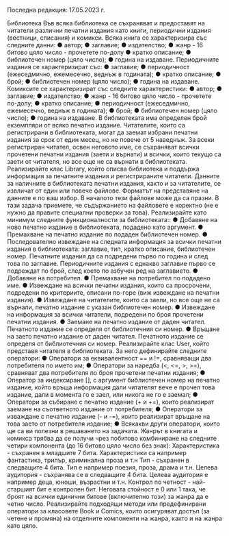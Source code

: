 Последна редакция: 17.05.2023 г.

Библиотека
Във всяка библиотека се съхраняват и предоставят на читатели различни печатни
издания като книги, периодични издания (вестници, списания) и комикси.
Всяка книга се характеризира със следните данни:
  ● автор;
  ● заглавие;
  ● издателство;
  ● жанр - 16 битово цяло число - прочетете по-долу
  ● кратко описание;
  ● библиотечен номер (цяло число);
  ● година на издаване.
Периодичните издания се характеризират със:
  ● заглавие;
  ● периодичност (ежеседмично, ежемесечно, веднъж в годината);
  ● кратко описание;
  ● брой;
  ● библиотечен номер (цяло число);
  ● година на издаване.
Комиксите се характеризират със следните характеристики:
  ● автор;
  ● заглавие;
  ● издателство;
  ● жанр - 16 битово цяло число - прочетете по-долу;
  ● кратко описание;
  ● периодичност (ежеседмично, ежемесечно, веднъж в годината);
  ● брой;
  ● библиотечен номер (цяло число);
  ● година на издаване.
В библиотеката има определен брой екземпляри от всяко печатно издание.
Читателите, които са регистрирани в библиотеката, могат да заемат избрани печатни
издания за срок от един месец, но не повече от 5 наведнъж.
За всеки регистриран читател, освен неговото име, се съхраняват всички прочетени
печатни издания (заети и върнати) и всички, които текущо са заети от читателя, но все
още не са върнати в библиотеката.
Реализирайте клас Library, който описва библиотека и поддържа информация за
печатните издания и регистрираните читатели. Данните за наличните в библиотеката
печатни издания, както и за читателите, се извличат от един или повече файлове.
Форматът на представяне на данните е по ваш избор. В началото тези файлове може
да са празни. В тази задача приемете, че съдържанието на файловете е коректно (не е
нужно да правите специални проверки за това).
Реализирайте като минимум следните функционалности за библиотеката::
  ● Добавяне на ново печатно издание в библиотеката, подадено като аргумент.
  ● Премахване на печатно издание по подаден библиотечен номер.
  ● Последователно извеждане на следната информация за всички печатни
издания в библиотеката: заглавие, тип, кратко описание, библиотечен номер.
Печатните издания да са подредени първо по година и след това по заглавие.
Периодичните издания с еднакво заглавие първо се подреждат по брой, след
което по азбучен ред на заглавието.
  ● Добавяне на потребител.
  ● Премахване на потребител по подадено име.
  ● Извеждане на всички печатни издания, които са просрочени, подредени по
  критериите, описани по-горе (виж извеждане на печатни издания).
  ● Извеждане на читателите, които са заели, но все още не са върнали, печатно
  издание с указан библиотечен номер.
  ● Извеждане на информация за всички читатели, подредени по броя прочетени
  печатни издания.
  ● Заемане на печатно издание от даден читател. Печатното издание се определя
  от библиотечния си номер.
  ● Връщане на заето печатно издание от даден читател. Печатното издание се
  определя от библиотечния си номер.
  Реализирайте клас User, който представя читателя в библиотеката.
  За него дефинирайте следните оператори:
  ● Оператори за еквивалентност == и !=, сравняващи два потребителя по името
  им;
  ● Оператори за наредба (<, <=, >, >=), сравняват два потребителя по броя
  прочетени печатни издания;
  ● Оператор за индексиране [], с аргумент библиотечен номер на печатно издание,
  който връща информация дали читателят вече е прочел това издание, дали в
  момента го е заел, или никога не го е заемал;
  ● Оператори за събиране с печатно издание (+ и +=), които реализират заемане
  на съответното издание от потребителя;
  ● Оператори за изваждане с печатно издание (- и -=), които реализират връщане
  на това заето от потребителя издание;
  ● Всякакви други оператори, които ще са ви полезни в решаването на задачата.
  Жанрът в книгата и комикса трябва да се получи чрез побитово комбиниране на
  следните четири компонента (до 16 битово цяло число без знак):
  Характеристика - съхранен в младшите 7 бита. Характеристики са например
  фантастика, трилър, криминална проза и т.н
  Тип - съхранен в следващите 4 бита. Тип е например поезия, проза, драма и т.н.
  Целева аудитория - съхранява се в следващите 4 бита. Целева аудитория е
  например деца, юноши, възрастни и т.н.
  Контрол по четност - най-старшият бит е контролен бит. Неговата стойност
  е 0 или 1 така, че броят на всички единични битове (включително този) за жанра да е
  четно число.
Реализирайте подходящи методи или предефинирани оператори за класовете Book и
Comics, които осигуряват достъп (за четене и промяна) на отделните компоненти на
жанра, както и на жанра като цяло.
